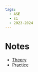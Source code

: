 ```yaml
---
tags:
  - ASE
  - s1
  - 2023-2024
---
```


# Notes
- [Theory](Theory.md)
- [Practice](Practice.md)
